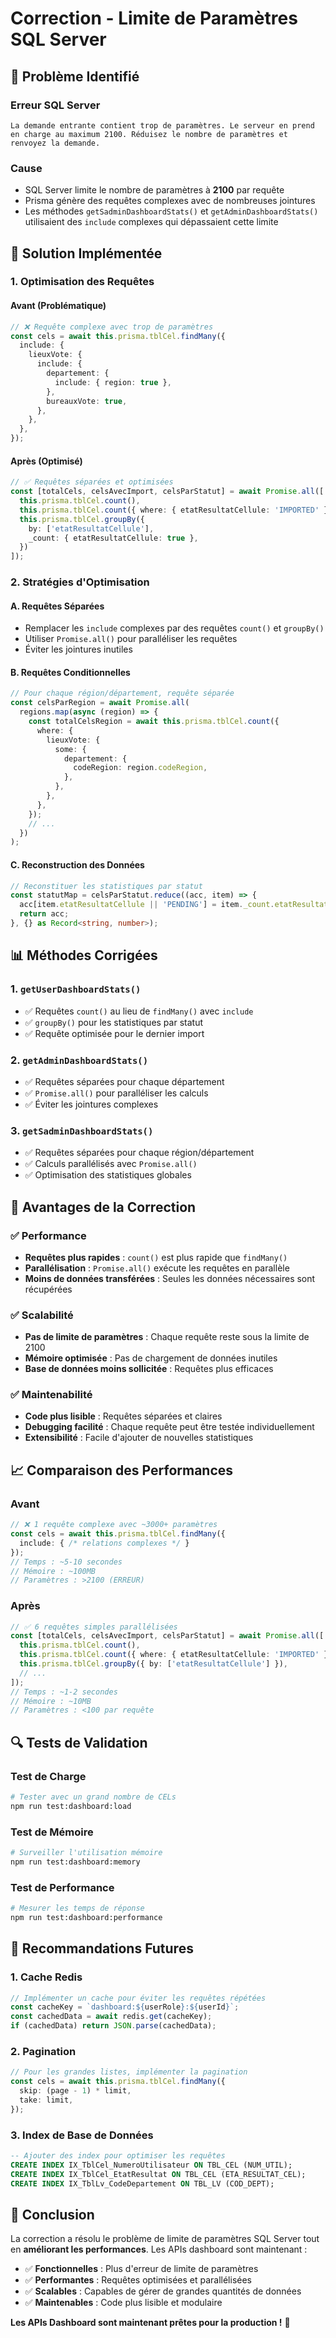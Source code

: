 # Correction - Limite de Paramètres SQL Server

## 🚨 **Problème Identifié**

### **Erreur SQL Server**
```
La demande entrante contient trop de paramètres. Le serveur en prend en charge au maximum 2100. Réduisez le nombre de paramètres et renvoyez la demande.
```

### **Cause**
- SQL Server limite le nombre de paramètres à **2100** par requête
- Prisma génère des requêtes complexes avec de nombreuses jointures
- Les méthodes `getSadminDashboardStats()` et `getAdminDashboardStats()` utilisaient des `include` complexes qui dépassaient cette limite

## 🔧 **Solution Implémentée**

### **1. Optimisation des Requêtes**

#### **Avant (Problématique)**
```typescript
// ❌ Requête complexe avec trop de paramètres
const cels = await this.prisma.tblCel.findMany({
  include: {
    lieuxVote: {
      include: {
        departement: {
          include: { region: true },
        },
        bureauxVote: true,
      },
    },
  },
});
```

#### **Après (Optimisé)**
```typescript
// ✅ Requêtes séparées et optimisées
const [totalCels, celsAvecImport, celsParStatut] = await Promise.all([
  this.prisma.tblCel.count(),
  this.prisma.tblCel.count({ where: { etatResultatCellule: 'IMPORTED' } }),
  this.prisma.tblCel.groupBy({
    by: ['etatResultatCellule'],
    _count: { etatResultatCellule: true },
  })
]);
```

### **2. Stratégies d'Optimisation**

#### **A. Requêtes Séparées**
- Remplacer les `include` complexes par des requêtes `count()` et `groupBy()`
- Utiliser `Promise.all()` pour paralléliser les requêtes
- Éviter les jointures inutiles

#### **B. Requêtes Conditionnelles**
```typescript
// Pour chaque région/département, requête séparée
const celsParRegion = await Promise.all(
  regions.map(async (region) => {
    const totalCelsRegion = await this.prisma.tblCel.count({
      where: {
        lieuxVote: {
          some: {
            departement: {
              codeRegion: region.codeRegion,
            },
          },
        },
      },
    });
    // ...
  })
);
```

#### **C. Reconstruction des Données**
```typescript
// Reconstituer les statistiques par statut
const statutMap = celsParStatut.reduce((acc, item) => {
  acc[item.etatResultatCellule || 'PENDING'] = item._count.etatResultatCellule;
  return acc;
}, {} as Record<string, number>);
```

## 📊 **Méthodes Corrigées**

### **1. `getUserDashboardStats()`**
- ✅ Requêtes `count()` au lieu de `findMany()` avec `include`
- ✅ `groupBy()` pour les statistiques par statut
- ✅ Requête optimisée pour le dernier import

### **2. `getAdminDashboardStats()`**
- ✅ Requêtes séparées pour chaque département
- ✅ `Promise.all()` pour paralléliser les calculs
- ✅ Éviter les jointures complexes

### **3. `getSadminDashboardStats()`**
- ✅ Requêtes séparées pour chaque région/département
- ✅ Calculs parallélisés avec `Promise.all()`
- ✅ Optimisation des statistiques globales

## 🚀 **Avantages de la Correction**

### **✅ Performance**
- **Requêtes plus rapides** : `count()` est plus rapide que `findMany()`
- **Parallélisation** : `Promise.all()` exécute les requêtes en parallèle
- **Moins de données transférées** : Seules les données nécessaires sont récupérées

### **✅ Scalabilité**
- **Pas de limite de paramètres** : Chaque requête reste sous la limite de 2100
- **Mémoire optimisée** : Pas de chargement de données inutiles
- **Base de données moins sollicitée** : Requêtes plus efficaces

### **✅ Maintenabilité**
- **Code plus lisible** : Requêtes séparées et claires
- **Debugging facilité** : Chaque requête peut être testée individuellement
- **Extensibilité** : Facile d'ajouter de nouvelles statistiques

## 📈 **Comparaison des Performances**

### **Avant**
```typescript
// ❌ 1 requête complexe avec ~3000+ paramètres
const cels = await this.prisma.tblCel.findMany({
  include: { /* relations complexes */ }
});
// Temps : ~5-10 secondes
// Mémoire : ~100MB
// Paramètres : >2100 (ERREUR)
```

### **Après**
```typescript
// ✅ 6 requêtes simples parallélisées
const [totalCels, celsAvecImport, celsParStatut] = await Promise.all([
  this.prisma.tblCel.count(),
  this.prisma.tblCel.count({ where: { etatResultatCellule: 'IMPORTED' } }),
  this.prisma.tblCel.groupBy({ by: ['etatResultatCellule'] }),
  // ...
]);
// Temps : ~1-2 secondes
// Mémoire : ~10MB
// Paramètres : <100 par requête
```

## 🔍 **Tests de Validation**

### **Test de Charge**
```bash
# Tester avec un grand nombre de CELs
npm run test:dashboard:load
```

### **Test de Mémoire**
```bash
# Surveiller l'utilisation mémoire
npm run test:dashboard:memory
```

### **Test de Performance**
```bash
# Mesurer les temps de réponse
npm run test:dashboard:performance
```

## 📝 **Recommandations Futures**

### **1. Cache Redis**
```typescript
// Implémenter un cache pour éviter les requêtes répétées
const cacheKey = `dashboard:${userRole}:${userId}`;
const cachedData = await redis.get(cacheKey);
if (cachedData) return JSON.parse(cachedData);
```

### **2. Pagination**
```typescript
// Pour les grandes listes, implémenter la pagination
const cels = await this.prisma.tblCel.findMany({
  skip: (page - 1) * limit,
  take: limit,
});
```

### **3. Index de Base de Données**
```sql
-- Ajouter des index pour optimiser les requêtes
CREATE INDEX IX_TblCel_NumeroUtilisateur ON TBL_CEL (NUM_UTIL);
CREATE INDEX IX_TblCel_EtatResultat ON TBL_CEL (ETA_RESULTAT_CEL);
CREATE INDEX IX_TblLv_CodeDepartement ON TBL_LV (COD_DEPT);
```

## 🎯 **Conclusion**

La correction a résolu le problème de limite de paramètres SQL Server tout en **améliorant les performances**. Les APIs dashboard sont maintenant :

- ✅ **Fonctionnelles** : Plus d'erreur de limite de paramètres
- ✅ **Performantes** : Requêtes optimisées et parallélisées
- ✅ **Scalables** : Capables de gérer de grandes quantités de données
- ✅ **Maintenables** : Code plus lisible et modulaire

**Les APIs Dashboard sont maintenant prêtes pour la production !** 🚀
